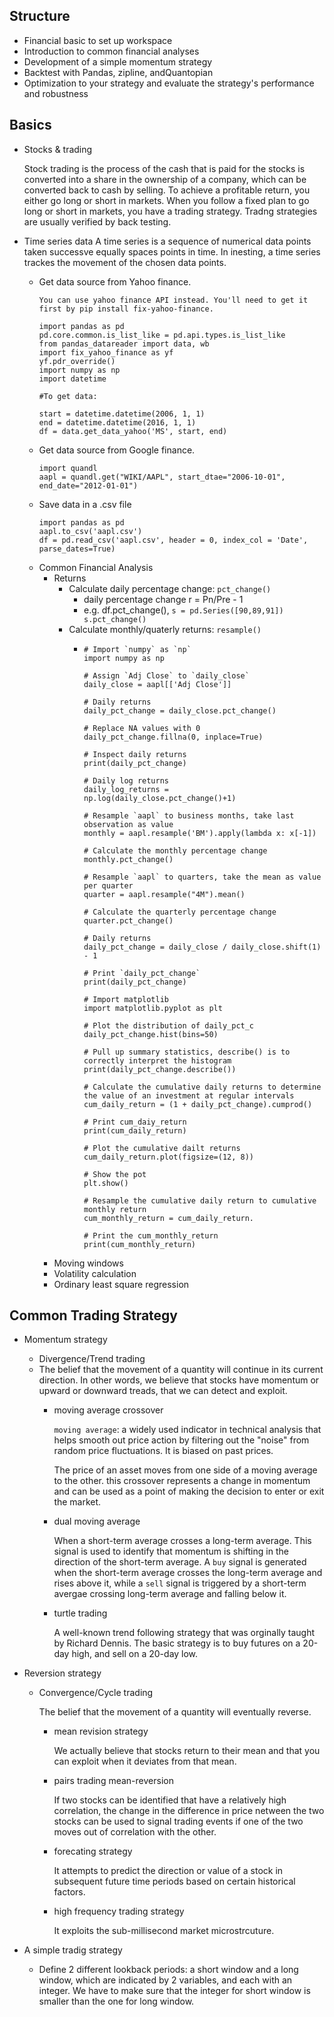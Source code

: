 ## Structure
* Financial basic to set up workspace
* Introduction to common financial analyses
* Development of a simple momentum strategy
* Backtest with Pandas, zipline, andQuantopian
* Optimization to your strategy and evaluate the strategy's performance and robustness 

## Basics
* Stocks & trading 
  
  Stock trading is the process of the cash that is paid for the stocks is converted into a share in the ownership of a company, which can be converted back to cash by selling. To achieve a profitable return, you either go long or short in markets. When you follow a fixed plan to go long or short in markets, you have a trading strategy. Tradng strategies are usually verified by back testing.
  
* Time series data
  A time series is a sequence of numerical data points taken successve equally spaces points in time. In inesting, a time series trackes the movement of the chosen data points. 
  * Get data source from Yahoo finance.
    ```
    You can use yahoo finance API instead. You'll need to get it first by pip install fix-yahoo-finance.
    
    import pandas as pd
    pd.core.common.is_list_like = pd.api.types.is_list_like
    from pandas_datareader import data, wb
    import fix_yahoo_finance as yf
    yf.pdr_override()
    import numpy as np
    import datetime

    #To get data:

    start = datetime.datetime(2006, 1, 1)
    end = datetime.datetime(2016, 1, 1)
    df = data.get_data_yahoo('MS', start, end)
    ```
  * Get data source from Google finance.
    ```
    import quandl
    aapl = quandl.get("WIKI/AAPL", start_dtae="2006-10-01", end_date="2012-01-01")
    ```
  * Save data in a .csv file
    ```
    import pandas as pd
    aapl.to_csv('aapl.csv')
    df = pd.read_csv('aapl.csv', header = 0, index_col = 'Date', parse_dates=True)
    ```
  * Common Financial Analysis
    * Returns
      * Calculate daily percentage change: `pct_change()`
        * daily percentage change r = Pn/Pre - 1
        * e.g. df.pct_change(), `s = pd.Series([90,89,91]) s.pct_change()`
      * Calculate monthly/quaterly returns: `resample()`
        * ```
          # Import `numpy` as `np`
          import numpy as np

          # Assign `Adj Close` to `daily_close`
          daily_close = aapl[['Adj Close']]

          # Daily returns
          daily_pct_change = daily_close.pct_change()

          # Replace NA values with 0
          daily_pct_change.fillna(0, inplace=True)

          # Inspect daily returns
          print(daily_pct_change)

          # Daily log returns
          daily_log_returns = np.log(daily_close.pct_change()+1)
           
          # Resample `aapl` to business months, take last observation as value 
          monthly = aapl.resample('BM').apply(lambda x: x[-1])

          # Calculate the monthly percentage change
          monthly.pct_change()

          # Resample `aapl` to quarters, take the mean as value per quarter
          quarter = aapl.resample("4M").mean()

          # Calculate the quarterly percentage change
          quarter.pct_change()
          
          # Daily returns
          daily_pct_change = daily_close / daily_close.shift(1) - 1

          # Print `daily_pct_change`
          print(daily_pct_change)
          
          # Import matplotlib
          import matplotlib.pyplot as plt
          
          # Plot the distribution of daily_pct_c
          daily_pct_change.hist(bins=50)
          
          # Pull up summary statistics, describe() is to correctly interpret the histogram 
          print(daily_pct_change.describe())
          
          # Calculate the cumulative daily returns to determine the value of an investment at regular intervals
          cum_daily_return = (1 + daily_pct_change).cumprod()
          
          # Print cum_daiy_return 
          print(cum_daily_return)
          
          # Plot the cumulative dailt returns
          cum_daily_return.plot(figsize=(12, 8))
          
          # Show the pot
          plt.show()
          
          # Resample the cumulative daily return to cumulative monthly return 
          cum_monthly_return = cum_daily_return.
          
          # Print the cum_monthly_return 
          print(cum_monthly_return)
          ```
    * Moving windows 
    * Volatility calculation
    * Ordinary least square regression
    
## Common Trading Strategy 
   * Momentum strategy
     * Divergence/Trend trading 
     * The belief that the movement of a quantity will continue in its current direction. In other words, we believe that stocks have momentum or upward or downward treads, that we can detect and exploit.
       * moving average crossover
       
          `moving average`: a widely used indicator in technical analysis that helps smooth out price action by filtering out the "noise" from random price fluctuations. It is biased on past prices. 
         
         The price of an asset moves from one side of a moving average to the other. this crossover represents a change in momentum and can be used as a point of making the decision to enter or exit the market.
       * dual moving average
       
         When a short-term average crosses a long-term average. This signal is used to identify that momentum is shifting in the direction of the short-term average. A `buy` signal is generated when the short-term average crosses the long-term average and rises above it, while a `sell` signal is triggered by a short-term avergae crossing long-term average and falling below it.
       * turtle trading 
       
         A well-known trend following strategy that was orginally taught by Richard Dennis. The basic strategy is to buy futures on a 20-day high, and sell on a 20-day low.  
       
   * Reversion strategy
     * Convergence/Cycle trading 
       
       The belief that the movement of a quantity will eventually reverse. 
       
       * mean revision strategy 
       
         We actually believe that stocks return to their mean and that you can exploit when it deviates from that mean. 
       * pairs trading mean-reversion
       
         If two stocks can be identified that have a relatively high correlation, the change in the difference in price netween the two stocks can be used to signal trading events if one of the two moves out of correlation with the other. 
         
       * forecating strategy
       
         It attempts to predict the direction or value of a stock in subsequent future time periods based on certain historical factors. 
         
       * high frequency trading strategy
         
         It exploits the sub-millisecond market microstrcuture. 
   * A simple tradig strategy
     * Define 2 different lookback periods: a short window and a long window, which are indicated by 2 variables, and each with an integer. We have to make sure that the integer for short window is smaller than the one for long window. 
     
